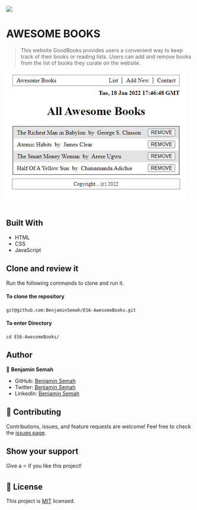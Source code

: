 ![](https://img.shields.io/badge/Microverse-blueviolet)

# AWESOME BOOKS
> This website GoodBooks provides users a convenient way to keep track of their books or reading lists. Users can add and remove books from the list of books they curate on the website.


![App Screenshot](./appScreenshot.PNG)


## Built With

- HTML
- CSS
- JavaScript


## Clone and review it

Run the following commands to clone and run it.

#### To clone the repository

  `git@github.com:BenjaminSemah/ES6-AwesomeBooks.git`

#### To enter Directory

`cd ES6-AwesomeBooks/`


## Author

👤 **Benjamin Semah**

- GitHub: [Benjamin Semah](https://github.com/BenjaminSemah)
- Twitter: [Benjamin Semah](https://twitter.com/BenjaminSemah)
- LinkedIn: [Benjamin Semah](https://www.linkedin.com/in/benjaminsemah/)

## 🤝 Contributing
Contributions, issues, and feature requests are welcome!
Feel free to check the [issues page](https://github.com/BenjaminSemah/Awesome-Books/issues).

## Show your support
Give a ⭐️ if you like this project!

## 📝 License
This project is [MIT](./MIT.md) licensed.
